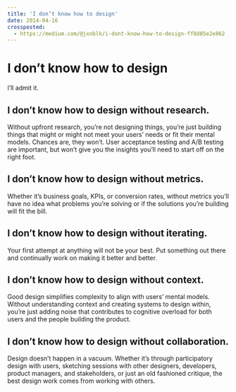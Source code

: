 ```yaml
---
title: 'I don’t know how to design'
date: 2014-04-16
crossposted:
  - https://medium.com/@jxnblk/i-dont-know-how-to-design-ff8d85e2e862
---
```


# I don’t know how to design

I’ll admit it.

## I don’t know how to design without research.
Without upfront research, you’re not designing things, you’re just building things that might or might not meet your users’ needs or fit their mental models. Chances are, they won’t. User acceptance testing and A/B testing are important, but won’t give you the insights you’ll need to start off on the right foot.

## I don’t know how to design without metrics.
Whether it’s business goals, KPIs, or conversion rates, without metrics you’ll have no idea what problems you’re solving or if the solutions you’re building will fit the bill.

## I don’t know how to design without iterating.
Your first attempt at anything will not be your best. Put something out there and continually work on making it better and better.

## I don’t know how to design without context.
Good design simplifies complexity to align with users’ mental models. Without understanding context and creating systems to design within, you’re just adding noise that contributes to cognitive overload for both users and the people building the product.

## I don’t know how to design without collaboration.
Design doesn’t happen in a vacuum. Whether it’s through participatory design with users, sketching sessions with other designers, developers, product managers, and stakeholders, or just an old fashioned critique, the best design work comes from working with others.
